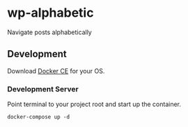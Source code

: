 # wp-alphabetic

Navigate posts alphabetically


## Development

Download [Docker CE](https://www.docker.com/get-docker) for your OS.

### Development Server

Point terminal to your project root and start up the container.

```cli
docker-compose up -d
```
